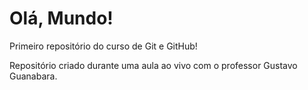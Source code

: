 # Olá, Mundo!
 Primeiro repositório do curso de Git e GitHub!

Repositório criado durante uma aula ao vivo com o professor Gustavo Guanabara.